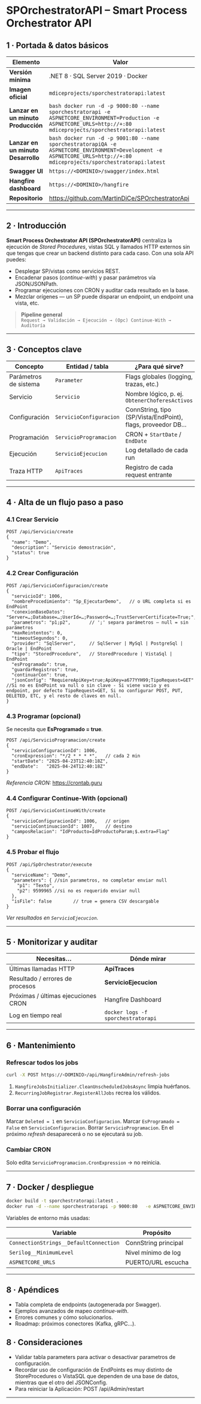 # SPOrchestratorAPI – Smart Process Orchestrator API

## 1 · Portada & datos básicos

| Elemento                           | Valor                                                                                                                                                                      |
|------------------------------------|----------------------------------------------------------------------------------------------------------------------------------------------------------------------------|
| **Versión mínima**                 | .NET 8 · SQL Server 2019 · Docker                                                                                                                                          |
| **Imagen oficial**                 | `mdiceprojects/sporchestratorapi:latest`                                                                                                                                   |
| **Lanzar en un minuto Producción** | ```bash docker run -d -p 9000:80 --name sporchestratorapi -e ASPNETCORE_ENVIRONMENT=Production -e ASPNETCORE_URLS=http://+:80 mdiceprojects/sporchestratorapi:latest```    |
| **Lanzar en un minuto Desarrollo** | ```bash docker run -d -p 9001:80 --name sporchestratorapiQA -e ASPNETCORE_ENVIRONMENT=Development -e ASPNETCORE_URLS=http://+:80 mdiceprojects/sporchestratorapi:latest``` |
| **Swagger UI**                     | `https://<DOMINIO>/swagger/index.html`                                                                                                                                     |
| **Hangfire dashboard**             | `https://<DOMINIO>/hangfire`                                                                                                                                               |
| **Repositorio**                    | <https://github.com/MartinDiCe/SPOrchestratorApi>                                                                                                                          |

---

## 2 · Introducción

**Smart Process Orchestrator API (SPOrchestratorAPI)** centraliza la ejecución de *Stored Procedures*, vistas SQL y llamados HTTP externos sin que tengas que crear un backend distinto para cada caso. Con una sola API puedes:

* Desplegar SP/vistas como servicios REST.
* Encadenar pasos (*continue-with*) y pasar parámetros vía JSON/JSONPath.
* Programar ejecuciones con CRON y auditar cada resultado en la base.
* Mezclar orígenes — un SP puede disparar un endpoint, un endpoint una vista, etc.

> **Pipeline general**  
> `Request → Validación → Ejecución → (Opc) Continue-With → Auditoría`

---

## 3 · Conceptos clave

| Concepto              | Entidad / tabla         | ¿Para qué sirve?                                           |
|-----------------------|-------------------------|------------------------------------------------------------|
| Parámetros de sistema | `Parameter`             | Flags globales (logging, trazas, etc.)                     |
| Servicio              | `Servicio`              | Nombre lógico, p. ej. `ObtenerChoferesActivos`             |
| Configuración         | `ServicioConfiguracion` | ConnString, tipo (SP/Vista/EndPoint), flags, proveedor DB… |
| Programación          | `ServicioProgramacion`  | CRON + `StartDate` / `EndDate`                             |
| Ejecución             | `ServicioEjecucion`     | Log detallado de cada run                                  |
| Traza HTTP            | `ApiTraces`             | Registro de cada request entrante                          |

---

## 4 · Alta de un flujo paso a paso

### 4.1 Crear Servicio

```http
POST /api/Servicio/create
{
  "name": "Demo",
  "description": "Servicio demostración",
  "status": true
}
```

### 4.2 Crear Configuración
```http
POST /api/ServicioConfiguracion/create
{
  "servicioId": 1006,
  "nombreProcedimiento": "Sp_EjecutarDemo",   // o URL completa si es EndPoint
  "conexionBaseDatos": "Server=…;Database=…;UserId=…;Password=…;TrustServerCertificate=True;",
  "parametros": "p1;p2",       // ';' separa parámetros – null = sin parámetros
  "maxReintentos": 0,
  "timeoutSegundos": 0,
  "provider": "SqlServer",     // SqlServer | MySql | PostgreSql | Oracle | EndPoint
  "tipo": "StoredProcedure",   // StoredProcedure | VistaSql | EndPoint
  "esProgramado": true,
  "guardarRegistros": true,
  "continuarCon": true,
  "jsonConfig": "RequiereApiKey=true;ApiKey=a677YYH99;TipoRequest=GET" //Si no es EndPoint va null o sin clave - Si viene vacio y es endpoint, por defecto TipoRequest=GET, Si no configurar POST, PUT, DELETED, ETC, y el resto de claves en null.
}
```

### 4.3 Programar (opcional)
Se necesita que **EsProgramado = true**.
```http
POST /api/ServicioProgramacion/create
{
  "servicioConfiguracionId": 1006,
  "cronExpression": "*/2 * * * *",   // cada 2 min
  "startDate": "2025-04-23T12:40:18Z",
  "endDate":   "2025-04-24T12:40:18Z"
}
```
_Referencia CRON:_ <https://crontab.guru>

### 4.4 Configurar Continue‑With (opcional)
```http
POST /api/ServicioContinueWith/create
{
  "servicioConfiguracionId": 1006,   // origen
  "servicioContinuacionId": 1007,    // destino
  "camposRelacion": "IdProducto=IdProductoParam;$.extra=Flag"
}
```

### 4.5 Probar el flujo
```http
POST /api/SpOrchestrator/execute
{
  "serviceName": "Demo",
  "parameters": { //sin parametros, no completar enviar null
    "p1": "Texto",
    "p2": 9599965 //si no es requerido enviar null
  },
  "isFile": false        // true = genera CSV descargable
}
```
*Ver resultados en `ServicioEjecucion`.*

---

## 5 · Monitorizar y auditar

| Necesitas…                          | Dónde mirar                        |
|-------------------------------------|------------------------------------|
| Últimas llamadas HTTP               | **ApiTraces**                      |
| Resultado / errores de procesos     | **ServicioEjecucion**              |
| Próximas / últimas ejecuciones CRON | Hangfire Dashboard                 |
| Log en tiempo real                  | `docker logs -f sporchestratorapi` |

---

## 6 · Mantenimiento

### Refrescar todos los jobs

```bash
curl -X POST https://<DOMINIO>/api/HangfireAdmin/refresh-jobs
```
1. `HangfireJobsInitializer.CleanUnscheduledJobsAsync` limpia huérfanos.
2. `RecurringJobRegistrar.RegisterAllJobs` recrea los válidos.

### Borrar una configuración
Marcar `Deleted = 1` en `ServicioConfiguracion`. 
Marcar `EsProgramado = False` en `ServicioConfiguracion`.
Borrar `ServicioProgramacion`.
En el próximo *refresh* desaparecerá o no se ejecutará su job.

### Cambiar CRON
Solo edita `ServicioProgramacion.CronExpression` → no reinicia.

---

## 7 · Docker / despliegue

```bash
docker build -t sporchestratorapi:latest .
docker run -d --name sporchestratorapi -p 9000:80   -e ASPNETCORE_ENVIRONMENT=Production   sporchestratorapi:latest
```

Variables de entorno más usadas:

| Variable                               | Propósito            |
|----------------------------------------|----------------------|
| `ConnectionStrings__DefaultConnection` | ConnString principal |
| `Serilog__MinimumLevel`                | Nivel mínimo de log  |
| `ASPNETCORE_URLS`                      | PUERTO/URL escucha   |

---

## 8 · Apéndices

* Tabla completa de endpoints (autogenerada por Swagger).
* Ejemplos avanzados de mapeo *continue‑with*.
* Errores comunes y cómo solucionarlos.
* Roadmap: próximos conectores (Kafka, gRPC…).

## 8 · Consideraciones

* Validar tabla parameters para activar o desactivar parametros de configuración.
* Recordar uso de configuración de EndPoints es muy distinto de StoreProcedures o VistaSQL que dependen de una base de datos, mientras que el otro del JSONConfig.
* Para reiniciar la Aplicación: POST /api/Admin/restart
---

